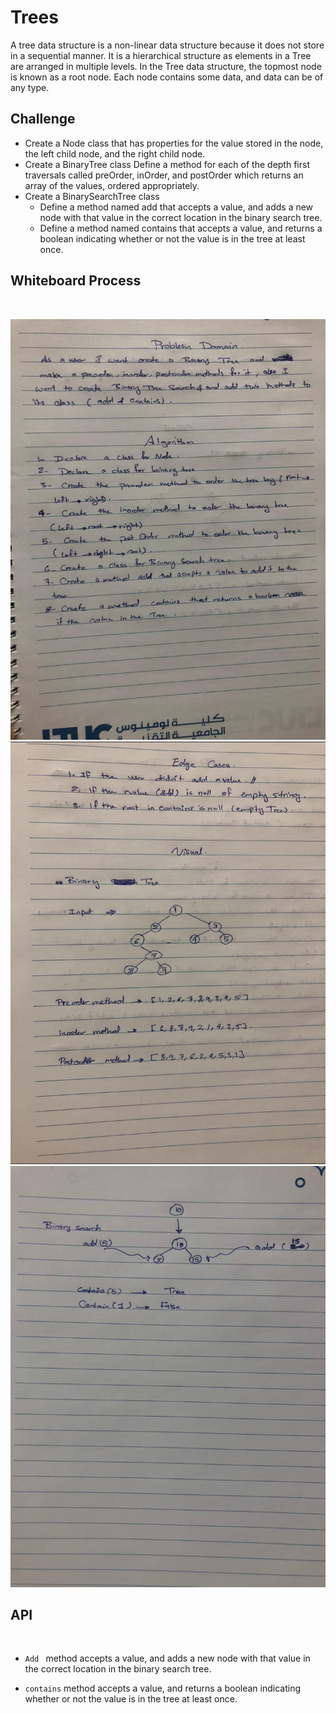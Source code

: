 # Trees
A tree data structure is a non-linear data structure because it does not store in a sequential manner. It is a hierarchical structure as elements in a Tree are arranged in multiple levels. In the Tree data structure, the topmost node is known as a root node. Each node contains some data, and data can be of any type.

## Challenge 

- Create a Node class that has properties for the value stored in the node, the left child node, and the right child node.
- Create a BinaryTree class
Define a method for each of the depth first traversals called preOrder, inOrder, and postOrder which returns an array of the values, ordered appropriately.
- Create a BinarySearchTree class
  - Define a method named add that accepts a value, and adds a new node with that value in the correct location in the binary search tree.
  - Define a method named contains that accepts a value, and returns a boolean indicating whether or not the value is in the tree at least once.

## Whiteboard Process
<br>

![img](./img/1-tree.jpeg)
![img](./img/2-tree.jpeg)
![img](./img/3-tree.jpeg)

## API
<br>

 - `Add ` method accepts a value, and adds a new node with that value in the correct location in the binary search tree.
  
- `contains` method accepts a value, and returns a boolean indicating whether or not the value is in the tree at least once.
